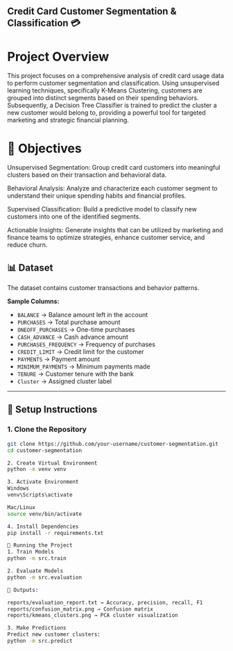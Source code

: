 ## Credit Card Customer Segmentation & Classification 💳
# Project Overview
This project focuses on a comprehensive analysis of credit card usage data to perform customer segmentation and classification. Using unsupervised learning techniques, specifically K-Means Clustering, customers are grouped into distinct segments based on their spending behaviors. Subsequently, a Decision Tree Classifier is trained to predict the cluster a new customer would belong to, providing a powerful tool for targeted marketing and strategic financial planning.

# 🎯 Objectives
Unsupervised Segmentation: Group credit card customers into meaningful clusters based on their transaction and behavioral data.

Behavioral Analysis: Analyze and characterize each customer segment to understand their unique spending habits and financial profiles.

Supervised Classification: Build a predictive model to classify new customers into one of the identified segments.

Actionable Insights: Generate insights that can be utilized by marketing and finance teams to optimize strategies, enhance customer service, and reduce churn.
## 📊 Dataset

The dataset contains customer transactions and behavior patterns.  

**Sample Columns:**
- `BALANCE` → Balance amount left in the account  
- `PURCHASES` → Total purchase amount  
- `ONEOFF_PURCHASES` → One-time purchases  
- `CASH_ADVANCE` → Cash advance amount  
- `PURCHASES_FREQUENCY` → Frequency of purchases  
- `CREDIT_LIMIT` → Credit limit for the customer  
- `PAYMENTS` → Payment amount  
- `MINIMUM_PAYMENTS` → Minimum payments made  
- `TENURE` → Customer tenure with the bank  
- `Cluster` → Assigned cluster label  

---

## 🚀 Setup Instructions

### 1. Clone the Repository
```bash
git clone https://github.com/your-username/customer-segmentation.git
cd customer-segmentation

2. Create Virtual Environment
python -m venv venv

3. Activate Environment
Windows
venv\Scripts\activate

Mac/Linux
source venv/bin/activate

4. Install Dependencies
pip install -r requirements.txt

🏃 Running the Project
1. Train Models
python -m src.train

2. Evaluate Models
python -m src.evaluation

📌 Outputs:

reports/evaluation_report.txt → Accuracy, precision, recall, F1
reports/confusion_matrix.png → Confusion matrix
reports/kmeans_clusters.png → PCA cluster visualization

3. Make Predictions
Predict new customer clusters:
python -m src.predict
